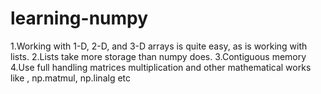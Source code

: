 # learning-numpy
1.Working with 1-D, 2-D, and 3-D arrays is quite easy, as is working with lists.
2.Lists take more storage than numpy does.
3.Contiguous memory
4.Use full handling matrices multiplication and other mathematical works like , np.matmul, np.linalg etc 
